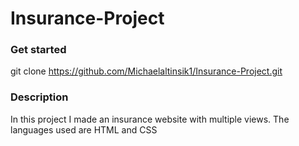 # Insurance-Project

### Get started

git clone https://github.com/Michaelaltinsik1/Insurance-Project.git

### Description

In this project I made an insurance website with multiple views. The languages used are HTML and CSS
